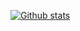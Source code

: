 [![Github stats](https://github-readme-stats.vercel.app/api?username=Daakotaz&show_icons=true&theme=radical)](https://github.com/anuraghazra/github-readme-stats)

